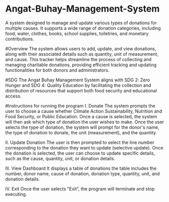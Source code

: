 # Angat-Buhay-Management-System
A system designed to manage and update various types of donations for multiple causes. It supports a wide range of donation categories, 
including food, water, clothes, books, school supplies, toiletries, and monetary contributions. 

#Overview
The system allows users to add, update, and view donations, along with their associated details such as quantity, 
unit of measurement, and cause. This tracker helps streamline the process of collecting and managing charitable donations, 
providing efficient tracking and updating functionalities for both donors and administrators.

#SDG
The Angat Buhay Management System aligns with SDG 2: Zero Hunger and SDG 4: Quality Education by facilitating the 
collection and distribution of resources that support both food security and educational access.

#Instructions for running the program
I. Donate
The system prompts the user to choose a cause whether Climate Action Sustainability, Nutrition and Food Security, or Public Education. 
Once a cause is selected, the system will then ask which type of donation the user wishes to make. 
Once the user selects the type of donation, the system will prompt for the donor's name, the type of donation to donate, the unit (measurement), and the quantity. 

II. Update Donation
The user is then prompted to select the line number corresponding to the donation they want to update (selective update). 
Once the donation is selected, the user can choose to update specific details, such as the cause, quantity, unit, or donation details.

III. View Dashboard
It displays a table of donations the table includes the number, donor name, cause of donation, donation type, quantity, unit, and donation details. 

IV. Exit
Once the user selects "Exit”, the program will terminate and stop executing.
